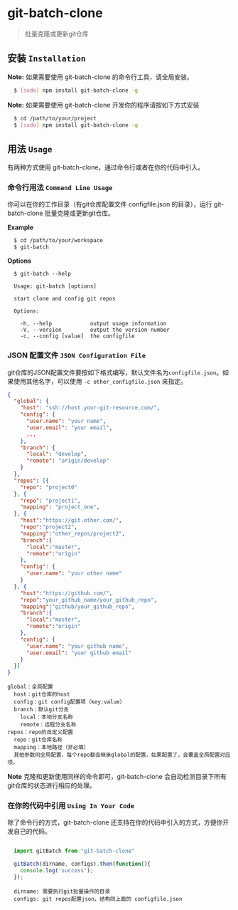 # git-batch-clone

> 批量克隆或更新git仓库

## 安装 `Installation`

**Note:** 如果需要使用 git-batch-clone 的命令行工具，请全局安装。

``` bash
  $ [sudo] npm install git-batch-clone -g
```

**Note:** 如果需要使用 git-batch-clone 开发你的程序请按如下方式安装

``` bash
  $ cd /path/to/your/project
  $ [sudo] npm install git-batch-clone -g
```

## 用法 `Usage`
有两种方式使用 git-batch-clone，通过命令行或者在你的代码中引入。

### 命令行用法 `Command Line Usage`
你可以在你的工作目录（有git仓库配置文件 configfile.json 的目录），运行 git-batch-clone 批量克隆或更新git仓库。

**Example**

``` bash
  $ cd /path/to/your/workspace
  $ git-batch
```

**Options**
```
  $ git-batch --help

  Usage: git-batch [options]

  start clone and config git repos

  Options:

    -h, --help            output usage information
    -V, --version         output the version number
    -c, --config [value]  the configfile
```

### JSON 配置文件 `JSON Configuration File`
git仓库的JSON配置文件要按如下格式编写，默认文件名为`configfile.json`。如果使用其他名字，可以使用 `-c other_configfile.json` 来指定。

``` json
{
  "global": {
    "host": "ssh://host.your-git-resource.com/",
    "config": {
      "user.name": "your name",
      "user.email": "your email",
      ...
    },
    "branch": {
      "local": "develop",
      "remote": "origin/develop"
    }
  },
  "repos": [{
    "repo": "project0"
  }, {
    "repo": "project1",
    "mapping": "project_one",
  }, {
    "host":"https://git.other.com/",
    "repo":"project2",
    "mapping":"other_repos/project2",
    "branch":{
      "local":"master",
      "remote":"origin"
    },
    "config": {
      "user.name": "your other name"
    }
  }, {
    "host":"https://github.com/",
    "repo":"your_github_name/your_github_repo",
    "mapping":"github/your_github_repo",
    "branch":{
      "local":"master",
      "remote":"origin"
    },
    "config": {
      "user.name": "your github name",
      "user.email": "your github email"
    }
  }]
}
```

```
global：全局配置
  host：git仓库的host
  config：git config配置项（key:value）
  branch：默认git分支
    local：本地分支名称
    remote：远程分支名称
repos：repo的自定义配置
  repo：git仓库名称
  mapping：本地路径（非必填）
  其他参数同全局配置，每个repo都会继承global的配置，如果配置了，会覆盖全局配置对应项。
```

**Note** 克隆和更新使用同样的命令即可，git-batch-clone 会自动检测目录下所有git仓库的状态进行相应的处理。

### 在你的代码中引用 `Using In Your Code`
除了命令行的方式，git-batch-clone 还支持在你的代码中引入的方式，方便你开发自己的代码。

``` js

  import gitBatch from "git-batch-clone"

  gitBatch(dirname, configs).then(function(){
    console.log('success');
  });

```

```
  dirname: 需要执行git批量操作的目录
  configs: git repos配置json，结构同上面的 configfile.json
```
